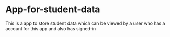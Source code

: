 # App-for-student-data
This is a app to store student data which can be viewed by a user who has a account for this app and also has signed-in 
